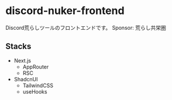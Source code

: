 # discord-nuker-frontend
Discord荒らしツールのフロントエンドです。 Sponsor: 荒らし共栄圏

## Stacks
- Next.js
  - AppRouter
  - RSC
- ShadcnUI
  - TailwindCSS
  - useHooks

